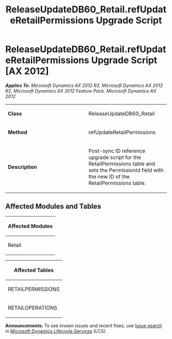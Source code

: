 ﻿---
title: ReleaseUpdateDB60_Retail.refUpdateRetailPermissions Upgrade Script
TOCTitle: ReleaseUpdateDB60_Retail.refUpdateRetailPermissions Upgrade Script
ms:assetid: 8cf20241-99e0-9b6f-ed35-1dd6217554e5
ms:mtpsurl: https://msdn.microsoft.com/en-us/library/JJ736468(v=AX.60)
ms:contentKeyID: 49709657
ms.date: 05/18/2015
mtps_version: v=AX.60
---

# ReleaseUpdateDB60\_Retail.refUpdateRetailPermissions Upgrade Script [AX 2012]


_**Applies To:** Microsoft Dynamics AX 2012 R3, Microsoft Dynamics AX 2012 R2, Microsoft Dynamics AX 2012 Feature Pack, Microsoft Dynamics AX 2012_

<table>
<colgroup>
<col style="width: 50%" />
<col style="width: 50%" />
</colgroup>
<tbody>
<tr class="odd">
<td><p><strong>Class</strong></p></td>
<td><p>ReleaseUpdateDB60_Retail</p></td>
</tr>
<tr class="even">
<td><p><strong>Method</strong></p></td>
<td><p>refUpdateRetailPermissions</p></td>
</tr>
<tr class="odd">
<td><p><strong>Description</strong></p></td>
<td><p>Post-sync ID reference upgrade script for the RetailPermissions table and sets the PermissionId field with the new ID of the RetailPermissions table.</p></td>
</tr>
</tbody>
</table>


## Affected Modules and Tables

<table>
<colgroup>
<col style="width: 100%" />
</colgroup>
<thead>
<tr class="header">
<th><p>Affected Modules</p></th>
</tr>
</thead>
<tbody>
<tr class="odd">
<td><p>Retail</p></td>
</tr>
</tbody>
</table>


<table>
<colgroup>
<col style="width: 100%" />
</colgroup>
<thead>
<tr class="header">
<th><p>Affected Tables</p></th>
</tr>
</thead>
<tbody>
<tr class="odd">
<td><p>RETAILPERMISSIONS</p></td>
</tr>
<tr class="even">
<td><p>RETAILOPERATIONS</p></td>
</tr>
</tbody>
</table>

  
**Announcements:** To see known issues and recent fixes, use [Issue search](http://go.microsoft.com/fwlink/?linkid=389258) in [Microsoft Dynamics Lifecycle Services](http://go.microsoft.com/fwlink/?linkid=306505) (LCS).

